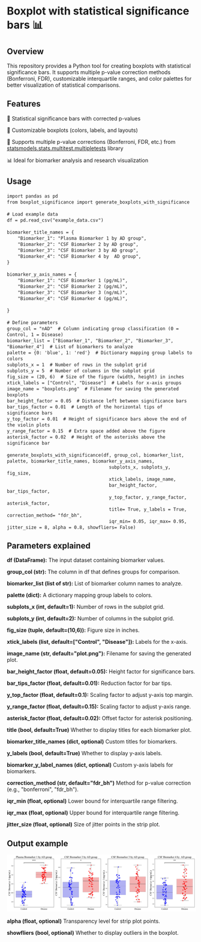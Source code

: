 # Boxplot with statistical significance bars 📊

## Overview

This repository provides a Python tool for creating boxplots with statistical significance bars. It supports multiple p-value correction methods (Bonferroni, FDR), customizable interquartile ranges, and color palettes for better visualization of statistical comparisons.

## Features

📌 Statistical significance bars with corrected p-values

🎨 Customizable boxplots (colors, labels, and layouts)

🔬 Supports multiple p-value corrections (Bonferroni, FDR, etc.) from [statsmodels.stats.multitest.multipletests](https://www.statsmodels.org/dev/generated/statsmodels.stats.multitest.multipletests.html) library 

📊 Ideal for biomarker analysis and research visualization

## Usage
```
import pandas as pd
from boxplot_significance import generate_boxplots_with_significance

# Load example data
df = pd.read_csv("example_data.csv")

biomarker_title_names = {
    "Biomarker_1": "Plasma Biomarker 1 by AD group",
    "Biomarker_2": "CSF Biomarker 2 by AD group",
    "Biomarker_3": "CSF Biomarker 3 by AD group",
    "Biomarker_4": "CSF Biomarker 4 by  AD group",
}

biomarker_y_axis_names = {
    "Biomarker_1": "CSF Biomarker 1 (pg/mL)",
    "Biomarker_2": "CSF Biomarker 2 (pg/mL)",
    "Biomarker_3": "CSF Biomarker 3 (ng/mL)",
    "Biomarker_4": "CSF Biomarker 4 (pg/mL)",

}

# Define parameters
group_col = "nAD"  # Column indicating group classification (0 = Control, 1 = Disease)
biomarker_list = ["Biomarker_1", "Biomarker_2", "Biomarker_3", "Biomarker_4"]  # List of biomarkers to analyze
palette = {0: 'blue', 1: 'red'}  # Dictionary mapping group labels to colors
subplots_x = 1  # Number of rows in the subplot grid
subplots_y = 5  # Number of columns in the subplot grid
fig_size = (20, 6)  # Size of the figure (width, height) in inches
xtick_labels = ["Control", "Disease"]  # Labels for x-axis groups
image_name = "boxplots.png"  # Filename for saving the generated boxplots
bar_height_factor = 0.05  # Distance left between significance bars 
bar_tips_factor = 0.01  # Length of the horizontal tips of significance bars 
y_top_factor = 0.01  # Height of significance bars above the end of the violin plots 
y_range_factor = 0.15  # Extra space added above the figure 
asterisk_factor = 0.02  # Height of the asterisks above the significance bar 

generate_boxplots_with_significance(df, group_col, biomarker_list, palette, biomarker_title_names, biomarker_y_axis_names,
                                      subplots_x, subplots_y, fig_size,
                                      xtick_labels, image_name,
                                      bar_height_factor, bar_tips_factor,
                                      y_top_factor, y_range_factor, asterisk_factor,
                                      title= True, y_labels = True, correction_method= "fdr_bh", 
                                      iqr_min= 0.05, iqr_max= 0.95, jitter_size = 8, alpha = 0.8, showfliers= False)
```

## Parameters explained

**df (DataFrame):** The input dataset containing biomarker values.

**group_col (str):** The column in df that defines groups for comparison.

**biomarker_list (list of str):** List of biomarker column names to analyze.

**palette (dict):** A dictionary mapping group labels to colors.

**subplots_x (int, default=1):** Number of rows in the subplot grid.

**subplots_y (int, default=2):** Number of columns in the subplot grid.

**fig_size (tuple, default=(10,6)):** Figure size in inches.

**xtick_labels (list, default=["Control", "Disease"]):** Labels for the x-axis.

**image_name (str, default="plot.png"):** Filename for saving the generated plot.

**bar_height_factor (float, default=0.05):** Height factor for significance bars.

**bar_tips_factor (float, default=0.01):** Reduction factor for bar tips.

**y_top_factor (float, default=0.1):** Scaling factor to adjust y-axis top margin.

**y_range_factor (float, default=0.15):** Scaling factor to adjust y-axis range.

**asterisk_factor (float, default=0.02):** Offset factor for asterisk positioning.

**title (bool, default=True)** Whether to display titles for each biomarker plot.

**biomarker_title_names (dict, optional)** Custom titles for biomarkers.

**y_labels (bool, default=True)** Whether to display y-axis labels.

**biomarker_y_label_names (dict, optional)** Custom y-axis labels for biomarkers.

**correction_method (str, default="fdr_bh")** Method for p-value correction (e.g., "bonferroni", "fdr_bh").

**iqr_min (float, optional)** Lower bound for interquartile range filtering.

**iqr_max (float, optional)** Upper bound for interquartile range filtering.

**jitter_size (float, optional)** Size of jitter points in the strip plot.

## Output example
![boxplot](./boxplots.png)

**alpha (float, optional)** Transparency level for strip plot points.

**showfliers (bool, optional)** Whether to display outliers in the boxplot.
